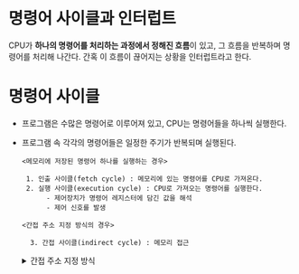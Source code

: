 # 명령어 사이클과 인터럽트
CPU가 **하나의 명령어를 처리하는 과정에서 정해진 흐름**이 있고, 그 흐름을 반복하며 명령어를 처리해 나간다.
간혹 이 흐름이 끊어지는 상황을 인터럽트라고 한다.

# 명령어 사이클
- 프로그램은 수많은 명령어로 이루어져 있고, CPU는 명령어들을 하나씩 실행한다. 
- 프로그램 속 각각의 명령어들은 일정한 주기가 반복되며 실행된다.

   `<메모리에 저장된 명령어 하나를 실행하는 경우>` 

       1. 인출 사이클(fetch cycle) : 메모리에 있는 명령어를 CPU로 가져온다.
       2. 실행 사이클(execution cycle) : CPU로 가져오는 명령어를 실행한다.
            - 제어장치가 명령어 레지스터에 담긴 값을 해석
            - 제어 신호를 발생

    `<간접 주소 지정 방식의 경우>`
        
        3. 간접 사이클(indirect cycle) : 메모리 접근

    <details>
    <summary> 간접 주소 지정 방식 </summary>
    <div markdown="1">
    유효 주소의 주소를 오퍼랜드 필드에 명시한다. 
    - 장점 : 직접 주소 직정 방식보다 표현할수 있는 유효 주소의 범위가 더 넓어진다.
    - 단점 : 두 번의 메모리 접근이 필요해 느리다.
    </div>
    </details>